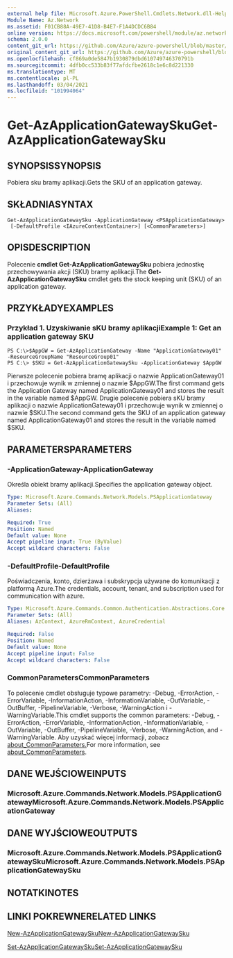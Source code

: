 ```yaml
---
external help file: Microsoft.Azure.PowerShell.Cmdlets.Network.dll-Help.xml
Module Name: Az.Network
ms.assetid: F01CB88A-49E7-41D8-B4E7-F1A4DCDC6B84
online version: https://docs.microsoft.com/powershell/module/az.network/get-azapplicationgatewaysku
schema: 2.0.0
content_git_url: https://github.com/Azure/azure-powershell/blob/master/src/Network/Network/help/Get-AzApplicationGatewaySku.md
original_content_git_url: https://github.com/Azure/azure-powershell/blob/master/src/Network/Network/help/Get-AzApplicationGatewaySku.md
ms.openlocfilehash: cf869a0de5847b1930879dbd610749746370791b
ms.sourcegitcommit: 4dfb0cc533b83f77afdcfbe2618c1e6c8d221330
ms.translationtype: MT
ms.contentlocale: pl-PL
ms.lasthandoff: 03/04/2021
ms.locfileid: "101994064"
---
```

# <span data-ttu-id="986d2-101">Get-AzApplicationGatewaySku</span><span class="sxs-lookup"><span data-stu-id="986d2-101">Get-AzApplicationGatewaySku</span></span>

## <span data-ttu-id="986d2-102">SYNOPSIS</span><span class="sxs-lookup"><span data-stu-id="986d2-102">SYNOPSIS</span></span>
<span data-ttu-id="986d2-103">Pobiera sku bramy aplikacji.</span><span class="sxs-lookup"><span data-stu-id="986d2-103">Gets the SKU of an application gateway.</span></span>

## <span data-ttu-id="986d2-104">SKŁADNIA</span><span class="sxs-lookup"><span data-stu-id="986d2-104">SYNTAX</span></span>

```
Get-AzApplicationGatewaySku -ApplicationGateway <PSApplicationGateway>
 [-DefaultProfile <IAzureContextContainer>] [<CommonParameters>]
```

## <span data-ttu-id="986d2-105">OPIS</span><span class="sxs-lookup"><span data-stu-id="986d2-105">DESCRIPTION</span></span>
<span data-ttu-id="986d2-106">Polecenie **cmdlet Get-AzApplicationGatewaySku** pobiera jednostkę przechowywania akcji (SKU) bramy aplikacji.</span><span class="sxs-lookup"><span data-stu-id="986d2-106">The **Get-AzApplicationGatewaySku** cmdlet gets the stock keeping unit (SKU) of an application gateway.</span></span>

## <span data-ttu-id="986d2-107">PRZYKŁADY</span><span class="sxs-lookup"><span data-stu-id="986d2-107">EXAMPLES</span></span>

### <span data-ttu-id="986d2-108">Przykład 1. Uzyskiwanie sKU bramy aplikacji</span><span class="sxs-lookup"><span data-stu-id="986d2-108">Example 1: Get an application gateway SKU</span></span>
```
PS C:\>$AppGW = Get-AzApplicationGateway -Name "ApplicationGateway01" -ResourceGroupName "ResourceGroup01"
PS C:\> $SKU = Get-AzApplicationGatewaySku -ApplicationGateway $AppGW
```

<span data-ttu-id="986d2-109">Pierwsze polecenie pobiera bramę aplikacji o nazwie ApplicationGateway01 i przechowuje wynik w zmiennej o nazwie $AppGW.</span><span class="sxs-lookup"><span data-stu-id="986d2-109">The first command gets the Application Gateway named ApplicationGateway01 and stores the result in the variable named $AppGW.</span></span>
<span data-ttu-id="986d2-110">Drugie polecenie pobiera sKU bramy aplikacji o nazwie ApplicationGateway01 i przechowuje wynik w zmiennej o nazwie $SKU.</span><span class="sxs-lookup"><span data-stu-id="986d2-110">The second command gets the SKU of an application gateway named ApplicationGateway01 and stores the result in the variable named $SKU.</span></span>

## <span data-ttu-id="986d2-111">PARAMETERS</span><span class="sxs-lookup"><span data-stu-id="986d2-111">PARAMETERS</span></span>

### <span data-ttu-id="986d2-112">-ApplicationGateway</span><span class="sxs-lookup"><span data-stu-id="986d2-112">-ApplicationGateway</span></span>
<span data-ttu-id="986d2-113">Określa obiekt bramy aplikacji.</span><span class="sxs-lookup"><span data-stu-id="986d2-113">Specifies the application gateway object.</span></span>

```yaml
Type: Microsoft.Azure.Commands.Network.Models.PSApplicationGateway
Parameter Sets: (All)
Aliases:

Required: True
Position: Named
Default value: None
Accept pipeline input: True (ByValue)
Accept wildcard characters: False
```

### <span data-ttu-id="986d2-114">-DefaultProfile</span><span class="sxs-lookup"><span data-stu-id="986d2-114">-DefaultProfile</span></span>
<span data-ttu-id="986d2-115">Poświadczenia, konto, dzierżawa i subskrypcja używane do komunikacji z platformą Azure.</span><span class="sxs-lookup"><span data-stu-id="986d2-115">The credentials, account, tenant, and subscription used for communication with azure.</span></span>

```yaml
Type: Microsoft.Azure.Commands.Common.Authentication.Abstractions.Core.IAzureContextContainer
Parameter Sets: (All)
Aliases: AzContext, AzureRmContext, AzureCredential

Required: False
Position: Named
Default value: None
Accept pipeline input: False
Accept wildcard characters: False
```

### <span data-ttu-id="986d2-116">CommonParameters</span><span class="sxs-lookup"><span data-stu-id="986d2-116">CommonParameters</span></span>
<span data-ttu-id="986d2-117">To polecenie cmdlet obsługuje typowe parametry: -Debug, -ErrorAction, -ErrorVariable, -InformationAction, -InformationVariable, -OutVariable, -OutBuffer, -PipelineVariable, -Verbose, -WarningAction i -WarningVariable.</span><span class="sxs-lookup"><span data-stu-id="986d2-117">This cmdlet supports the common parameters: -Debug, -ErrorAction, -ErrorVariable, -InformationAction, -InformationVariable, -OutVariable, -OutBuffer, -PipelineVariable, -Verbose, -WarningAction, and -WarningVariable.</span></span> <span data-ttu-id="986d2-118">Aby uzyskać więcej informacji, zobacz [about_CommonParameters.](http://go.microsoft.com/fwlink/?LinkID=113216)</span><span class="sxs-lookup"><span data-stu-id="986d2-118">For more information, see [about_CommonParameters](http://go.microsoft.com/fwlink/?LinkID=113216).</span></span>

## <span data-ttu-id="986d2-119">DANE WEJŚCIOWE</span><span class="sxs-lookup"><span data-stu-id="986d2-119">INPUTS</span></span>

### <span data-ttu-id="986d2-120">Microsoft.Azure.Commands.Network.Models.PSApplicationGateway</span><span class="sxs-lookup"><span data-stu-id="986d2-120">Microsoft.Azure.Commands.Network.Models.PSApplicationGateway</span></span>

## <span data-ttu-id="986d2-121">DANE WYJŚCIOWE</span><span class="sxs-lookup"><span data-stu-id="986d2-121">OUTPUTS</span></span>

### <span data-ttu-id="986d2-122">Microsoft.Azure.Commands.Network.Models.PSApplicationGatewaySku</span><span class="sxs-lookup"><span data-stu-id="986d2-122">Microsoft.Azure.Commands.Network.Models.PSApplicationGatewaySku</span></span>

## <span data-ttu-id="986d2-123">NOTATKI</span><span class="sxs-lookup"><span data-stu-id="986d2-123">NOTES</span></span>

## <span data-ttu-id="986d2-124">LINKI POKREWNE</span><span class="sxs-lookup"><span data-stu-id="986d2-124">RELATED LINKS</span></span>

[<span data-ttu-id="986d2-125">New-AzApplicationGatewaySku</span><span class="sxs-lookup"><span data-stu-id="986d2-125">New-AzApplicationGatewaySku</span></span>](./New-AzApplicationGatewaySku.md)

[<span data-ttu-id="986d2-126">Set-AzApplicationGatewaySku</span><span class="sxs-lookup"><span data-stu-id="986d2-126">Set-AzApplicationGatewaySku</span></span>](./Set-AzApplicationGatewaySku.md)


